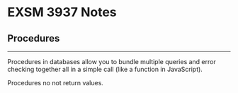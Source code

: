 # EXSM 3937 Notes
## Procedures
---
Procedures in databases allow you to bundle multiple queries and error checking together all in a simple call (like a function in JavaScript).

Procedures no not return values.

